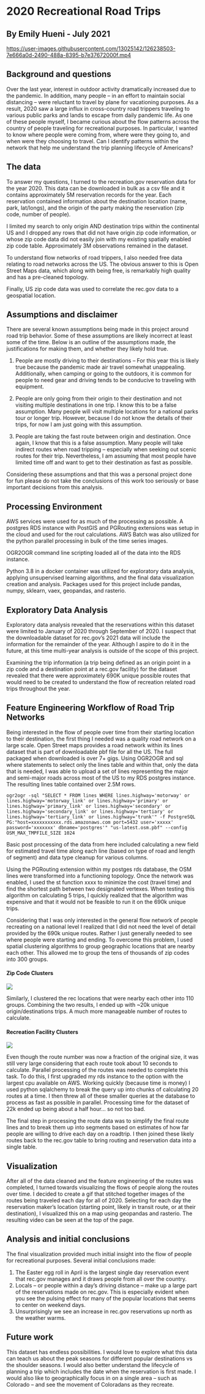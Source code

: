 # 2020 Recreational Road Trips
## By Emily Hueni - July 2021


https://user-images.githubusercontent.com/13025142/126238503-7e666a0d-2490-488a-8395-b7e37672000f.mp4

## Background and questions

Over the last year, interest in outdoor activity dramatically increased due to the pandemic.  In addition, many people – in an effort to maintain social distancing – were reluctant to travel by plane for vacationing purposes.  As a result, 2020 saw a large influx in cross-country road trippers traveling to various public parks and lands to escape from daily pandemic life.  As one of these people myself, I became curious about the flow patterns across the country of people traveling for recreational purposes.  In particular, I wanted to know where people were coming from, where were they going to, and when were they choosing to travel.  Can I identify patterns within the network that help me understand the trip planning lifecycle of Americans?  


## The data

To answer my questions, I turned to the recreation.gov reservation data for the year 2020.  This data can be downloaded in bulk as a csv file and it contains approximately 5M reservation records for the year.  Each reservation contained information about the destination location (name, park, lat/longs), and the origin of the party making the reservation (zip code, number of people).  

I limited my search to only origin AND destination trips within the continental US and I dropped any rows that did not have origin zip code information, or whose zip code data did not easily join with my existing spatially enabled zip code table.   Approximately 3M observations remained in the dataset.

To understand flow networks of road trippers, I also needed free data relating to road networks across the US.  The obvious answer to this is Open Street Maps data, which along with being free, is remarkably high quality and has a pre-cleaned topology. 
 
Finally, US zip code data was used to correlate the rec.gov data to a geospatial location.



## Assumptions and disclaimer

There are several known assumptions being made in this project around road trip behavior.  Some of these assumptions are likely incorrect at least some of the time.  Below is an outline of the assumptions made, the justifications for making them, and whether they likely hold true.

1.	People are mostly driving to their destinations – For this year this is likely true because the pandemic made air travel somewhat unappealing. Additionally, when camping or going to the outdoors, it is common for people to need gear and driving tends to be conducive to traveling with equipment.

2.	People are only going from their origin to their destination and not visiting multiple destinations in one trip.  I know this to be a false assumption. Many people will visit multiple locations for a national parks tour or longer trip.  However, because I do not know the details of their trips, for now I am just going with this assumption.

3.	People are taking the fast route between origin and destination.  Once again, I know that this is a false assumption. Many people will take indirect routes when road tripping – especially when seeking out scenic routes for their trip.  Nevertheless, I am assuming that most people have limited time off and want to get to their destination as fast as possible.  

Considering these assumptions and that this was a personal project done for fun please do not take the conclusions of this work too seriously or base important decisions from this analysis.  



## Processing Environment

AWS services were used for as much of the processing as possible. A postgres RDS instance with PostGIS and PGRouting extensions was setup in the cloud and used for the rout calculations.  AWS Batch was also utilized for the python parallel processing in bulk of the time series images.

OGR2OGR command line scripting loaded all of the data into the RDS instance.  

Python 3.8 in a docker container was utilized for exploratory data analysis, applying unsupervised learning algorithms, and the final data visualization creation and analysis.  Packages used for this project include pandas, numpy, sklearn, vaex, geopandas, and rasterio.



## Exploratory Data Analysis
Exploratory data analysis revealed that the reservations within this dataset were limited to January of 2020 through September of 2020.  I suspect that the downloadable dataset for rec.gov’s 2021 data will include the information for the remainder of the year.  Although I aspire to do it in the future, at this time multi-year analysis is outside of the scope of this project.

Examining the trip information (a trip being defined as an origin point in a zip code and a destination point at a rec.gov facility) for the dataset revealed that there were approximately 690K unique possible routes that would need to be created to understand the flow of recreation related road trips throughout the year.

## Feature Engineering Workflow of Road Trip Networks
Being interested in the flow of people over time from their starting location to their destination, the first thing I needed was a quality road network on a large scale.  Open Street maps provides a road network within its lines dataset that is part of downloadable pbf file for all the US.  The full packaged when downloaded is over 7+ gigs.  Using OGR2OGR and sql where statements to select only the lines table and within that, only the data that is needed, I was able to upload a set of lines representing the major and semi-major roads across most of the US to my RDS postgres instance.  The resulting lines table contained over 2.5M rows.

```
ogr2ogr -sql "SELECT * FROM lines WHERE lines.highway='motorway' or lines.highway='motorway_link' or lines.highway='primary' or lines.highway='primary_link' or lines.highway='secondary' or lines.highway='secondary_link' or lines.highway='tertiary' or lines.highway='tertiary_link' or lines.highway='trunk'" -f PostgreSQL PG:"host=xxxxxxxxxxx.rds.amazonaws.com port=5432 user='xxxxx' password='xxxxxxx' dbname='postgres'" "us-latest.osm.pbf" --config OSM_MAX_TMPFILE_SIZE 1024
```

Basic post processing of the data from here included calculating a new field for estimated travel time along each line (based on type of road and length of segment) and data type cleanup for various columns.

Using the PGRouting extension within my postges rds database, the OSM lines were transformed into a functioning topology.  Once the network was enabled, I used the st function xxxx to minimize the cost (travel time) and find the shortest path between two designated vertexes.   When testing this algorithm on calculating 5 trips, I quickly realized that the algorithm was expensive and that it would not be feasible to run it on the 690k unique trips.  

Considering that I was only interested in the general flow network of people recreating on a national level I realized that I did not need the level of detail provided by the 690k unique routes.  Rather I just generally needed to see where people were starting and ending.  To overcome this problem, I used spatial clustering algorithms to group geographic locations that are nearby each other.  This allowed me to group the tens of thousands of zip codes into 300 groups.   

#### Zip Code Clusters
![](images/zip_code_clusters.PNG)


Similarly, I clustered the rec locations that were nearby each other into 110 groups.  Combining the two results, I ended up with ~20k unique origin/destinations trips. A much more manageable number of routes to calculate.

#### Recreation Facility Clusters
![](images/rec_clusters.png)

Even though the route number was now a fraction of the original size, it was still very large considering that each route took about 10 seconds to calculate.  Parallel processing of the routes was needed to complete this task.  To do this, I first upgraded my rds instance to the option with the largest cpu available on AWS.  Working quickly (because time is money) I used python sqlalchemy to break the query up into chunks of calculating 20 routes at a time.  I then threw all of these smaller queries at the database to process as fast as possible in parallel.  Processing time for the dataset of 22k ended up being about a half hour… so not too bad.

The final step in processing the route data was to simplify the final route lines and to break them up into segments based on estimates of how far people are willing to drive each day on a roadtrip.  I then joined these likely routes back to the rec.gov table to bring routing and reservation data into a single table. 

## Visualization
After all of the data cleaned and the feature engineering of the routes was completed, I turned towards visualizing the flows of people along the routes over time.   I decided to create a gif that stitched together images of the routes being traveled each day for all of 2020. Selecting for each day the reservation maker’s location (starting point, likely in transit route, or at their destination), I visualized this on a map using geopandas and rasterio.  The resulting video can be seen at the top of the page.


## Analysis and initial conclusions
The final visualization provided much initial insight into the flow of people for recreational purposes. Several initial conclusions made:
1.	The Easter egg roll in April is the largest single day reservation event that rec.gov manages and it draws people from all over the country.
2.	Locals – or people within a day’s driving distance – make up a large part of the reservations made on rec.gov.  This is especially evident when you see the pulsing effect for many of the popular locations that seems to center on weekend days. 
3.	Unsurprisingly we see an increase in rec.gov reservations up north as the weather warms.


## Future work
This dataset has endless possibilities.  I would love to explore what this data can teach us about the peak seasons for different popular destinations vs the shoulder seasons.  I would also better understand the lifecycle of planning a trip which includes the date when the reservation is first made.  I would also like to geographically focus in on a single area – such as Colorado – and see the movement of Coloradans as they recreate. 
